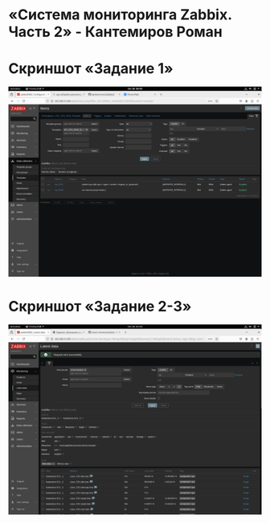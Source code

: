 # «Система мониторинга Zabbix. Часть 2» - Кантемиров Роман
# Скриншот «Задание 1»
![Zadanie_1](https://github.com/kantemirovrs/Zabbix2/blob/main/screen/zad1.png)
# Скриншот «Задание 2-3»
![Zadanie_1](https://github.com/kantemirovrs/Zabbix2/blob/main/screen/zad3.png)


